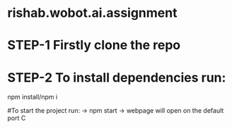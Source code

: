 # rishab.wobot.ai.assignment

# STEP-1 Firstly clone the repo

# STEP-2 To install dependencies run:
npm install/npm i

#To start the project run:
-> npm start
-> webpage will open on the default port
 C
